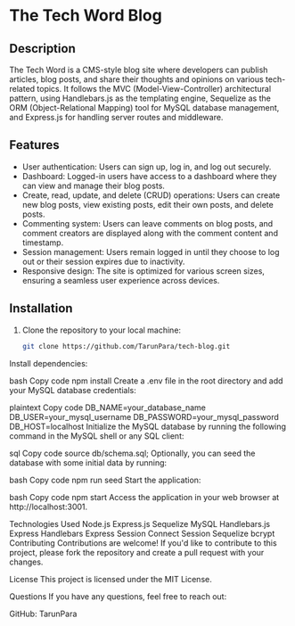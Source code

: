 # The Tech Word Blog

## Description

The Tech Word is a CMS-style blog site where developers can publish articles, blog posts, and share their thoughts and opinions on various tech-related topics. It follows the MVC (Model-View-Controller) architectural pattern, using Handlebars.js as the templating engine, Sequelize as the ORM (Object-Relational Mapping) tool for MySQL database management, and Express.js for handling server routes and middleware.

## Features

- User authentication: Users can sign up, log in, and log out securely.
- Dashboard: Logged-in users have access to a dashboard where they can view and manage their blog posts.
- Create, read, update, and delete (CRUD) operations: Users can create new blog posts, view existing posts, edit their own posts, and delete posts.
- Commenting system: Users can leave comments on blog posts, and comment creators are displayed along with the comment content and timestamp.
- Session management: Users remain logged in until they choose to log out or their session expires due to inactivity.
- Responsive design: The site is optimized for various screen sizes, ensuring a seamless user experience across devices.

## Installation

1. Clone the repository to your local machine:

   ```bash
   git clone https://github.com/TarunPara/tech-blog.git
Install dependencies:

bash
Copy code
npm install
Create a .env file in the root directory and add your MySQL database credentials:

plaintext
Copy code
DB_NAME=your_database_name
DB_USER=your_mysql_username
DB_PASSWORD=your_mysql_password
DB_HOST=localhost
Initialize the MySQL database by running the following command in the MySQL shell or any SQL client:

sql
Copy code
source db/schema.sql;
Optionally, you can seed the database with some initial data by running:

bash
Copy code
npm run seed
Start the application:

bash
Copy code
npm start
Access the application in your web browser at http://localhost:3001.

Technologies Used
Node.js
Express.js
Sequelize
MySQL
Handlebars.js
Express Handlebars
Express Session
Connect Session Sequelize
bcrypt
Contributing
Contributions are welcome! If you'd like to contribute to this project, please fork the repository and create a pull request with your changes.

License
This project is licensed under the MIT License.

Questions
If you have any questions, feel free to reach out:

GitHub: TarunPara
